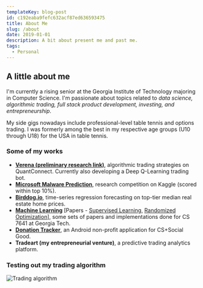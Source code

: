 ```yaml
---
templateKey: blog-post
id: c192eaba9fefc632acf87ed636593475
title: About Me
slug: /about
date: 2019-01-01
description: A bit about present me and past me.
tags:
  - Personal
---
```


## A little about me

I'm currently a rising senior at the Georgia Institute of Technology majoring in Computer Science. I'm passionate about topics related to _data science, algorithmic trading, full stack product development, investing, and entrepreneurship_. 

My side gigs nowadays include professional-level table tennis and options trading. I was formerly among the best in my respective age groups (U10 through U18) for the USA in table tennis.

### Some of my works

- [**Verena (preliminary research link)**](https://github.com/davidcgong/stockvis), algorithmic trading strategies on QuantConnect. Currently also developing a Deep Q-Learning trading bot.
- [**Microsoft Malware Prediction**](https://kaggle.com/davidcgong), research competition on Kaggle (scored within top 10%).
- [**Birddog.io**](http://github.com/davidcgong/Birddog.io), time-series regression forecasting on top-tier median real estate home prices.
- [**Machine Learning**](https://github.com/davidcgong/ML_Coursework/tree/master) [Papers - [Supervised Learning](https://github.com/davidcgong/ML_Coursework/blob/master/Supervised_Learning/dgong8-analysis.pdf), [Randomized Optimization](https://github.com/davidcgong/ML_Coursework/blob/master/Randomized_Optimization/dgong8-analysis.pdf)], some sets of papers and implementations done for CS 7641 at Georgia Tech.
- [**Donation Tracker**](https://www.github.com/davidcgong/donation_tracker), an Android non-profit application for CS+Social Good.
- **Tradeart (my entrepreneurial venture)**, a predictive trading analytics platform.

### Testing out my trading algorithm

![Trading algorithm](https://i.imgur.com/8Uu5j2e.png)
